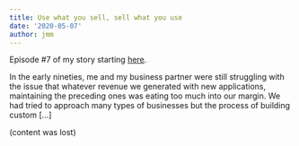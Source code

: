 ```yaml
---
title: Use what you sell, sell what you use
date: '2020-05-07'
author: jmm
---
```


Episode #7 of my story starting [here](/posts/20200304-my-first-paid-job).

In the early nineties, me and my business partner were still struggling with the issue that whatever revenue we generated with new applications, maintaining the preceding ones was eating too much into our margin. We had tried to approach many types of businesses but the process of building custom […]

(content was lost)
